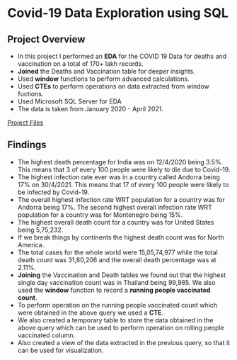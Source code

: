 # Covid-19 Data Exploration using SQL
## Project Overview
* In this project I performed an **EDA** for the COVID 19 Data for deaths and vaccination on a total of 170+ lakh records.
* **Joined** the Deaths and Vaccination table for deeper insights.
* Used **window** functions to perform advanced calculations.
* Used **CTEs** to perform operations on data extracted from window fuctions.
* Used Microsoft SQL Server for EDA
* The data is taken from January 2020 - April 2021.

[Project Files](https://github.com/apoorvjain1995/EDA-on-Covid-19-Data-using-SQL)

## Findings
* The highest death percentage for India was on 12/4/2020 being 3.5%. This means that 3 of every 100 people were likely to die due to Covid-19.
* The highest infection rate ever was in a country called Andorra being 17% on 30/4/2021. This means that 17 of every 100 people were likely to be infected by Covid-19.
* The overall highest infection rate WRT population for a country was for Andorra being 17%. The second highest overall infection rate WRT population for a country was for Montenegro being 15%.
* The highest overall death count for a country was for United States being 5,75,232.
* If we break things by continents the highest death count was for North America.
* The total cases for the whole world were 15,05,74,977 while the total death count was 31,80,206 and the overall death percentage was at 2.11%.
* **Joining** the Vaccination and Death tables we found out that the highest single day vaccination count was in Thailand being 99,985. We also used the **window** function to record a **running people vaccinated count**.
* To perform operation on the running people vaccinated count which were obtained in the above query we used a **CTE**.
* We also created a temporary table to store the data obtained in the above query which can be used to perform operation on rolling people vaccinated column. 
* Also created a view of the data extracted in the previous query, so that it can be used for visualization.  





